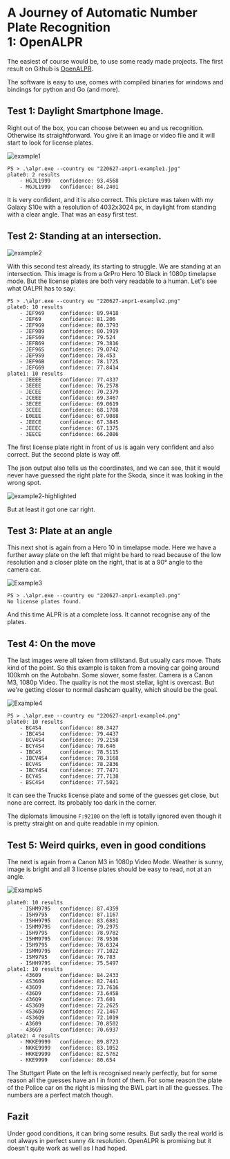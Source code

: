 # A Journey of Automatic Number Plate Recognition<br/>1: OpenALPR

The easiest of course would be, to use some ready made projects. The first result on Github is [OpenALPR](https://github.com/openalpr/openalpr).

The software is easy to use, comes with compiled binaries for windows and bindings for python and Go (and more).

## Test 1: Daylight Smartphone Image.

Right out of the box, you can choose between eu and us recognition. Otherwise its straightforward. You give it an image or video file and it will start to look for license plates.

![example1](220627-anpr1-example1.jpg)

```
PS > .\alpr.exe --country eu "220627-anpr1-example1.jpg"
plate0: 2 results
    - HGJL1999   confidence: 93.4568
    - MGJL1999   confidence: 84.2401
```

It is very confident, and it is also correct. This picture was taken with my Galaxy S10e with a resolution of 4032x3024 px, in daylight from standing with a clear angle. That was an easy first test.

## Test 2: Standing at an intersection.

![example2](220627-anpr1-example2.png)

With this second test already, its starting to struggle. We are standing at an intersection. This image is from a GrPro Hero 10 Black in 1080p timelapse mode. But the license plates are both very readable to a human. Let's see what OALPR has to say:

```
PS > .\alpr.exe --country eu "220627-anpr1-example2.png"
plate0: 10 results
    - JEF969     confidence: 89.9418
    - JEF69      confidence: 81.206
    - JEF9G9     confidence: 80.3793
    - JEF9B9     confidence: 80.1919
    - JEFS69     confidence: 79.524
    - JEFB69     confidence: 79.3816
    - JEF96S     confidence: 79.0742
    - JEF9S9     confidence: 78.453
    - JEF96B     confidence: 78.1725
    - JEFG69     confidence: 77.8414
plate1: 10 results
    - JEEEE      confidence: 77.4337
    - 3EEEE      confidence: 76.2578
    - JECEE      confidence: 70.2379
    - JCEEE      confidence: 69.3467
    - 3ECEE      confidence: 69.0619
    - 3CEEE      confidence: 68.1708
    - E0EEE      confidence: 67.9088
    - JEECE      confidence: 67.3845
    - JEEEC      confidence: 67.1375
    - 3EECE      confidence: 66.2086
```

The first license plate right in front of us is again very confident and also correct. But the second plate is way off.

The json output also tells us the coordinates, and we can see, that it would never have guessed the right plate for the Skoda, since it was looking in the wrong spot.

![example2-highlighted](220627-anpr1-example2-hightlighted.png)

But at least it got one car right.

## Test 3: Plate at an angle

This next shot is again from a Hero 10 in timelapse mode. Here we have a further away plate on the left that might be hard to read because of the low resolution and a closer plate on the right, that is at a 90° angle to the camera car.

![Example3](220627-anpr1-example3.png)

```
PS > .\alpr.exe --country eu "220627-anpr1-example3.png"
No license plates found.
```

And this time ALPR is at a complete loss. It cannot recognise any of the plates.

## Test 4: On the move

The last images were all taken from stillstand. But usually cars move. Thats kind of the point. So this example is taken from a moving car going around 100kmh on the Autobahn. Some slower, some faster. Camera is a Canon M3, 1080p Video. The quality is not the most stellar, light is overcast. But we're getting closer to normal dashcam quality, which should be the goal.

![Example4](220627-anpr1-example4.png)

```
PS > .\alpr.exe --country eu "220627-anpr1-example4.png"
plate0: 10 results
    - BC4S4      confidence: 80.3427
    - IBC4S4     confidence: 79.4437
    - BCV4S4     confidence: 79.2158
    - BCY4S4     confidence: 78.646
    - IBC4S      confidence: 78.5115
    - IBCV4S4    confidence: 78.3168
    - BCV4S      confidence: 78.2836
    - IBCY4S4    confidence: 77.7471
    - BCY4S      confidence: 77.7138
    - BSC4S4     confidence: 77.5021
```

It can see the Trucks license plate and some of the guesses get close, but none are correct. Its probably too dark in the corner.

The diplomats limousine `F:92100` on the left is totally ignored even though it is pretty straight on and quite readable in my opinion.

## Test 5: Weird quirks, even in good conditions

The next is again from a Canon M3 in 1080p Video Mode. Weather is sunny, image is bright and all 3 license plates should be easy to read, not at an angle.

![Example5](220627-anpr1-example5.png)

```
plate0: 10 results
    - ISHM9795   confidence: 87.4359
    - ISH9795    confidence: 87.1167
    - ISHH9795   confidence: 83.6881
    - ISHM979S   confidence: 79.2975
    - ISH979S    confidence: 78.9782
    - I5HM9795   confidence: 78.9516
    - I5H9795    confidence: 78.6324
    - ISMM9795   confidence: 77.1022
    - ISM9795    confidence: 76.783
    - ISHH979S   confidence: 75.5497
plate1: 10 results
    - 43609      confidence: 84.2433
    - 4S3609     confidence: 82.7441
    - 436O9      confidence: 73.7616
    - 436D9      confidence: 73.6458
    - 436Q9      confidence: 73.601
    - 4S36O9     confidence: 72.2625
    - 4S36D9     confidence: 72.1467
    - 4S36Q9     confidence: 72.1019
    - A3609      confidence: 70.8502
    - 436G9      confidence: 70.6937
plate2: 4 results
    - MKKE9999   confidence: 89.8723
    - NKKE9999   confidence: 83.1052
    - HKKE9999   confidence: 82.5762
    - KKE9999    confidence: 80.654
```

The Stuttgart Plate on the left is recognised nearly perfectly, but for some reason all the guesses have an I in front of them. For some reason the plate of the Police car on the right is missing the BWL part in all the guesses. The numbers are a perfect match though.

## Fazit

Under good conditions, it can bring some results. But sadly the real world is not always in perfect sunny 4k resolution. OpenALPR is promising but it doesn't quite work as well as I had hoped.